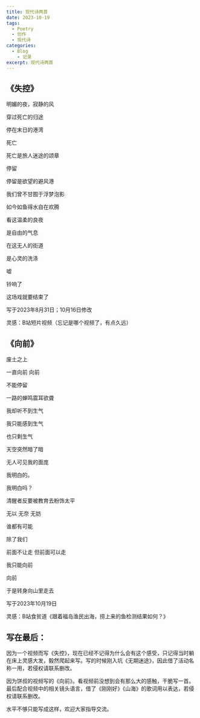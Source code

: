 ```yaml
---
title: 现代诗两首
date: 2023-10-19
tags:
  - Poetry
  - 创作
  - 现代诗
categories:
  - Blog
    - 记录
excerpt: 现代诗两首
---
```



## 《失控》

明媚的夜，寂静的风

穿过死亡的归途

停在末日的港湾

死亡

死亡是旅人迷途的颂章

停留

停留是欲望的避风港

我们曾不甘囿于浮梦泡影

如今如鱼得水自在欢腾

看这温柔的良夜

是自由的气息

在这无人的街道

是心灵的洗涤

嘘

铃响了

这场戏就要结束了


写于2023年8月31日；10月16日修改

灵感：B站短片视频（忘记是哪个视频了，有点久远）


## 《向前》

废土之上

一直向前 向前

不能停留

一路的蝉鸣震耳欲聋

我却听不到生气

我只能感到生气

也只剩生气

天空突然暗了暗

无人可见我的面庞

我明白的。

我明白吗？

清醒者反要被教育去粉饰太平

无以 无奈 无妨

谁都有可能

除了我们

前面不让走 但前面可以走

我只能向前

向前

于是转身向山里走去


写于2023年10月19日

灵感：B站食贫道《跟着福岛渔民出海，捞上来的鱼检测结果如何？》


## 写在最后：

因为一个视频而写《失控》，现在已经不记得为什么会有这个感受，只记得当时躺在床上灵感大发，毅然爬起来写。写的时候刚入坑《无期迷途》，因此借了活动名称一用，若侵权请联系删改。

因为饼叔的视频写的《向前》。看视频前没想到会有那么大的感触，干脆写一首。最后配合视频中的相关镜头语言，借了《刚刚好》《山海》的歌词用以表达，若侵权请联系删改。

水平不够只能写成这样，欢迎大家指导交流。
